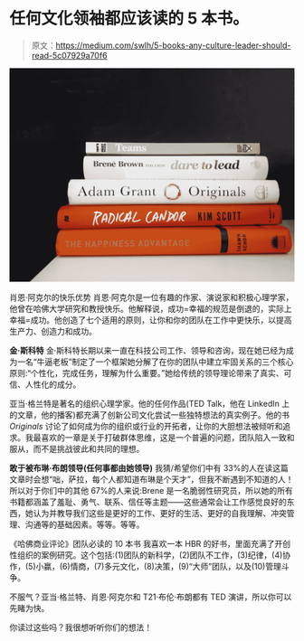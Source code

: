 # 任何文化领袖都应该读的 5 本书。

> 原文：<https://medium.com/swlh/5-books-any-culture-leader-should-read-5c07929a70f6>

![](img/69f36c371f62dd5b844f3b88b7b7ba07.png)

肖恩·阿克尔的快乐优势
肖恩·阿克尔是一位有趣的作家、演说家和积极心理学家，他曾在哈佛大学研究和教授快乐。他解释说，成功=幸福的规范是倒退的，实际上幸福=成功。他创造了七个适用的原则，让你和你的团队在工作中更快乐，以提高生产力、创造力和成功。

**金·斯科特** 金·斯科特长期以来一直在科技公司工作、领导和咨询，现在她已经为成为一名“牛逼老板”制定了一个框架她分解了在你的团队中建立牢固关系的三个核心原则:“个性化，完成任务，理解为什么重要。”她给传统的领导理论带来了真实、可信、人性化的成分。

亚当·格兰特是著名的组织心理学家。他的任何作品(TED Talk，他在 LinkedIn 上的文章，他的播客)都充满了创新公司文化尝试一些独特想法的真实例子。他的书 *Originals* 讨论了如何成为你的组织或行业的开拓者，让你的大胆想法被倾听和追求。我最喜欢的一章是关于打破群体思维，这是一个普遍的问题，团队陷入一致和服从，而不是挑战彼此和共同的理想。

**敢于被布琳·布朗领导(任何事都由她领导)** 我猜/希望你们中有 33%的人在读这篇文章时会想“咄，萨拉，每个人都知道布琳是个天才”，但我不断遇到不知道的人！所以对于你们中的其他 67%的人来说:Brene 是一名脆弱性研究员，所以她的所有书籍都涵盖了羞耻、勇气、联系、信任等主题——这些通常会让工作感觉良好的东西，她认为并教导我们这些是更好的工作、更好的生活、更好的自我理解、冲突管理、沟通等的基础因素。等等。等等。

《哈佛商业评论》团队必读的 10 本书
我喜欢一本 HBR 的好书，里面充满了开创性组织的案例研究。这个包括:(1)团队的新科学，(2)团队不工作，(3)纪律，(4)协作，(5)小赢，(6)情商，(7)多元文化，(8)决策，(9)“大师”团队，以及(10)管理斗争。

不服气？亚当·格兰特、肖恩·阿克尔和 T21·布伦·布朗都有 TED 演讲，所以你可以先睹为快。

你读过这些吗？我很想听听你们的想法！